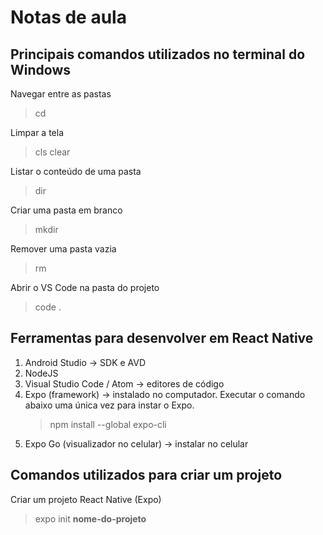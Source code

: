 # Notas de aula

## Principais comandos utilizados no terminal do Windows

Navegar entre as pastas

> cd

Limpar a tela

> cls
> clear

Listar o conteúdo de uma pasta

> dir

Criar uma pasta em branco

> mkdir

Remover uma pasta vazia

> rm

Abrir o VS Code na pasta do projeto

> code .

## Ferramentas para desenvolver em React Native

1. Android Studio -> SDK e AVD
2. NodeJS
3. Visual Studio Code / Atom -> editores de código
4. Expo (framework) -> instalado no computador. Executar o comando abaixo uma única vez para instar o Expo.
   > npm install --global expo-cli
5. Expo Go (visualizador no celular) -> instalar no celular

## Comandos utilizados para criar um projeto

Criar um projeto React Native (Expo)

> expo init **nome-do-projeto**
